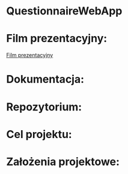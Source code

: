 # QuestionnaireWebApp

# Film prezentacyjny:

[Film prezentacyjny](https://www.youtube.com/watch?v=kQL19cP0gNQ&feature=youtu.be)


# Dokumentacja:

# Repozytorium:

# Cel projektu:

# Założenia projektowe:
